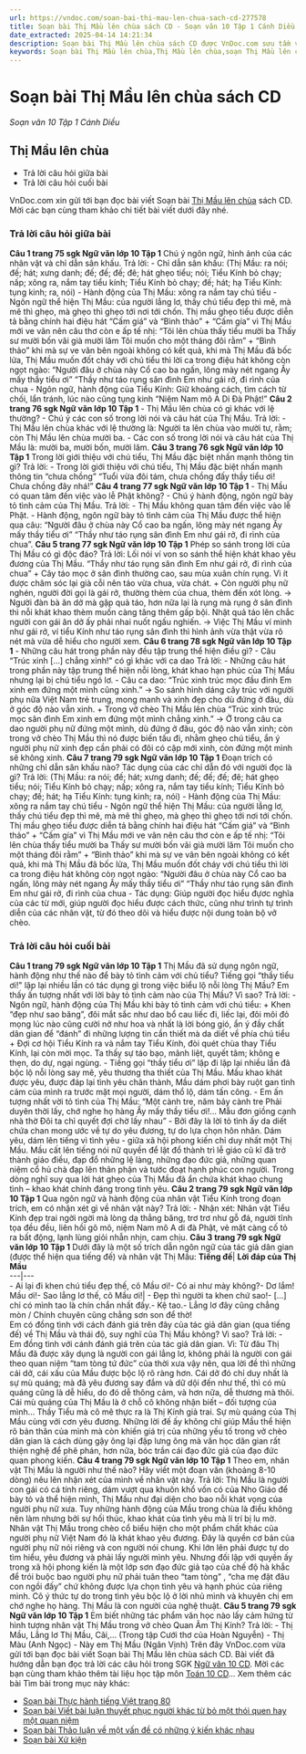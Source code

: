 ```yaml
---
url: https://vndoc.com/soan-bai-thi-mau-len-chua-sach-cd-277578
title: Soạn bài Thị Mầu lên chùa sách CD - Soạn văn 10 Tập 1 Cánh Diều - VnDoc.com
date_extracted: 2025-04-14 14:21:34
description: Soạn bài Thị Mầu lên chùa sách CD được VnDoc.com sưu tầm và xin gửi tới bạn đọc cùng tham khảo. Mời các bạn cùng tham khảo chi tiết bài viết.
keywords: Soạn bài Thị Mầu lên chùa,Thị Mầu lên chùa,soạn Thị Mầu lên chùa,soạn văn Thị mầu lên chùa,soạn văn 10,ngữ văn 10 CD
---
```


# Soạn bài Thị Mầu lên chùa sách CD
 _Soạn văn 10 Tập 1 Cánh Diều_
## Thị Mầu lên chùa
  * Trả lời câu hỏi giữa bài
  * Trả lời câu hỏi cuối bài

VnDoc.com xin gửi tới bạn đọc bài viết Soạn bài [Thị Mầu lên chùa](<https://vndoc.com/soan-bai-thi-mau-len-chua-sach-cd-277578>) sách CD. Mời các bạn cùng tham khảo chi tiết bài viết dưới đây nhé.
### Trả lời câu hỏi giữa bài
**Câu 1 trang 75 sgk Ngữ văn lớp 10 Tập 1**
Chú ý ngôn ngữ, hình ảnh của các nhân vật và chỉ dẫn sân khấu.
Trả lời:
\- Chỉ dẫn sân khấu:
\(Thị Mầu: ra nói; đế; hát; xưng danh; đế; đế; đế; đê; hát ghẹo tiểu; nói; Tiểu Kính bỏ chạy; nấp; xông ra, nắm tay tiểu kính; Tiểu Kính bỏ chạy; đế; hát; hạ
Tiểu Kính: tụng kinh; ra, nói\)
\- Hành động của Thị Mầu: xông ra nắm tay chú tiểu
\- Ngôn ngữ thể hiện Thị Mầu: của người lẳng lơ, thấy chú tiểu đẹp thì mê, mà mê thì ghẹo, mà ghẹo thì ghẹo tới nơi tới chốn. Thị mầu ghẹo tiểu được diễn tả bằng chính hai điệu hát “Cấm giá” và “Bình thảo”
\+ “Cấm gía” vì Thị Mầu mới ve vãn nên câu thơ còn e ấp tế nhị:
“Tôi lên chùa thấy tiểu mười ba
Thấy sư mười bốn vãi già mười lăm
Tôi muốn cho một tháng đôi rằm”
\+ “Bình thảo” khi mà sự ve vãn bên ngoài không có kết quả, khi mà Thị Mầu đã bốc lửa, Thị Mầu muốn đốt cháy với chú tiểu thì lời ca trong điệu hát không còn ngọt ngào:
“Người đâu ở chùa này
Cổ cao ba ngấn, lông mày nét ngang
Ấy mấy thầy tiểu ơi”
“Thầy như táo rụng sân đình
Em như gái rở, đi rình của chua
\- Ngôn ngữ, hành động của Tiểu Kính: Giữ khoảng cách, tìm cách từ chối, lẩn tránh, lúc nào cũng tụng kinh “Niệm Nam mô A Di Đà Phật\!”
**Câu 2 trang 76 sgk Ngữ văn lớp 10 Tập 1**
\- Thị Mầu lên chùa có gì khác với lệ thường?
\- Chú ý các con số trong lời nói và câu hát của Thị Mầu.
Trả lời:
\- Thị Mầu lên chùa khác với lệ thường là: Người ta lên chùa vào mười tư, rằm; còn Thị Mầu lên chùa mười ba.
\- Các con số trong lời nói và câu hát của Thị Mầu là: mười ba, mười bốn, mười lăm.
**Câu 3 trang 76 sgk Ngữ văn lớp 10 Tập 1**
Trong lời giới thiệu với chú tiểu, Thị Mầu đặc biệt nhấn mạnh thông tin gì?
Trả lời:
\- Trong lời giới thiệu với chú tiểu, Thị Mầu đặc biệt nhấn mạnh thông tin “chưa chồng”
“Tuổi vừa đôi tám, chưa chồng đấy thầy tiểu ơi\!
Chưa chồng đây nhá\!”
**Câu 4 trang 77 sgk Ngữ văn lớp 10 Tập 1**
\- Thị Mầu có quan tâm đến việc vào lễ Phật không?
\- Chú ý hành động, ngôn ngữ bày tỏ tình cảm của Thị Mầu.
Trả lời:
\- Thị Mầu không quan tâm đến việc vào lễ Phật.
\- Hành động, ngôn ngữ bày tỏ tình cảm của Thị Mầu được thể hiện qua câu:
“Người đâu ở chùa này
Cổ cao ba ngấn, lông mày nét ngang
Ấy mấy thầy tiểu ơi”
“Thầy như táo rụng sân đình
Em như gái rở, đi rình của chua”.
**Câu 5 trang 77 sgk Ngữ văn lớp 10 Tập 1**
Phép so sánh trong lời của Thị Mầu có gì độc đáo?
Trả lời:
Lối nói ví von so sánh thể hiện khát khao yêu đương của Thị Mầu.
“Thầy như táo rụng sân đình
Em như gái rở, đi rình của chua”
\+ Cây táo mọc ở sân đình thường cao, sau mùa xuân chín rụng. Vì ít được chăm sóc lại già cỗi nên táo vừa chua, vừa chát.
\+ Còn người phụ nữ nghén, người đời gọi là gái rở, thường thèm của chua, thèm đến xót lòng.
→ Người đàn bà ăn dở mà gặp quả táo, hơn nữa lại là rụng mà rụng ở sân đình thì nỗi khát khao thèm muốn càng tăng thêm gấp bội. Nhặt quả táo lên chắc người con gái ăn dở ấy phải nhai nuốt ngấu nghiến.
→ Việc Thị Mầu ví mình như gái rở, ví tiểu Kính như táo rụng sân đình thì hình ảnh vừa thật vừa rõ nét mà vừa dễ hiểu cho người xem.
**Câu 6 trang 78 sgk Ngữ văn lớp 10 Tập 1**
\- Những câu hát trong phần này đều tập trung thể hiện điều gì?
\- Câu “Trúc xinh \[...\] chẳng xinh\!" có gì khác với ca dao
Trả lời:
\- Những câu hát trong phần này tập trung thể hiện nỗi lòng, khát khao hạn phúc của Thị Mầu nhưng lại bị chú tiểu ngó lơ.
\- Câu ca dao:
“Trúc xinh trúc mọc đầu đinh
Em xinh em đứng một mình cũng xinh.”
→ So sánh hình dáng cây trúc với người phụ nữa Việt Nam trẻ trung, mong manh và xinh đẹp cho dù đứng ở đâu, dù ở góc độ nào vẫn xinh.
\+ Trong vở chèo Thị Mầu lên chùa
“Trúc xinh trúc mọc sân đình
Em xinh em đứng một mình chẳng xinh.”
→ Ở trong câu ca dao người phụ nữ đứng một mình, dù đứng ở đâu, góc độ nào vẫn xinh; còn trong vở chèo Thị Mầu thì nó được biến tấu đi, nhằm ghẹo chú tiểu, ẩn ý người phụ nữ xinh đẹp cần phải có đôi có cặp mới xinh, còn đứng một mình sẽ không xinh.
**Câu 7 trang 79 sgk Ngữ văn lớp 10 Tập 1**
Đoạn trích có những chỉ dẫn sân khấu nào? Tác dụng của các chỉ dẫn đó với người đọc là gì?
Trả lời:
\(Thị Mầu: ra nói; đế; hát; xưng danh; đế; đế; đế; đê; hát ghẹo tiểu; nói; Tiểu Kính bỏ chạy; nấp; xông ra, nắm tay tiểu kính; Tiểu Kính bỏ chạy; đế; hát; hạ
Tiểu Kính: tụng kinh; ra, nói\)
\- Hành động của Thị Mầu: xông ra nắm tay chú tiểu
\- Ngôn ngữ thể hiện Thị Mầu: của người lẳng lơ, thấy chú tiểu đẹp thì mê, mà mê thì ghẹo, mà ghẹo thì ghẹo tới nơi tới chốn. Thị mầu ghẹo tiểu được diễn tả bằng chính hai điệu hát “Cấm giá” và “Bình thảo”
\+ “Cấm gía” vì Thị Mầu mới ve vãn nên câu thơ còn e ấp tế nhị:
“Tôi lên chùa thấy tiểu mười ba
Thấy sư mười bốn vãi già mười lăm
Tôi muốn cho một tháng đôi rằm”
\+ “Bình thảo” khi mà sự ve vãn bên ngoài không có kết quả, khi mà Thị Mầu đã bốc lửa, Thị Mầu muốn đốt cháy với chú tiểu thì lời ca trong điệu hát không còn ngọt ngào:
“Người đâu ở chùa này
Cổ cao ba ngấn, lông mày nét ngang
Ấy mấy thầy tiểu ơi”
“Thầy như táo rụng sân đình
Em như gái rở, đi rình của chua
\- Tác dụng: Giúp người đọc hiểu đựơc nghĩa của các từ mới, giúp người đọc hiểu được cách thức, cũng như trình tự trình diễn của các nhân vật, từ đó theo dõi và hiểu được nội dung toàn bộ vở chèo.
### Trả lời câu hỏi cuối bài
**Câu 1 trang 79 sgk Ngữ văn lớp 10 Tập 1**
Thị Mầu đã sử dụng ngôn ngữ, hành động như thế nào để bày tỏ tình cảm với chủ tiểu? Tiếng gọi “thầy tiểu ơi\!" lặp lại nhiều lần có tác dụng gì trong việc biểu lộ nỗi lòng Thị Mầu? Em thấy ấn tượng nhất với lời bày tỏ tình cảm nào của Thị Mầu? Vì sao?
Trả lời:
\- Ngôn ngữ, hành động của Thị Mầu khi bày tỏ tình cảm với chú tiểu:
\+ Khen “đẹp như sao băng”, đôi mắt sắc như dao bổ cau liếc đi, liếc lại, đôi môi đỏ mọng lúc nào cũng cười nở như hoa và nhất là lời bóng gió, ẩn ý đầy chất dân gian để “đánh” đi những lượng tin cần thiết mà da diết về phía chú tiểu
\+ Đợi cơ hội Tiểu Kính ra và nắm tay Tiểu Kính, đòi quét chùa thay Tiểu Kính, lại còn mời mọc. Ta thấy sự táo bạo, mãnh liệt, quyết tâm; không e thẹn, do dự, ngại ngùng.
\- Tiếng gọi “thầy tiểu ơi” lặp đi lặp lại nhiều lần đã bộc lộ nỗi lòng say mê, yêu thương tha thiết của Thị Mầu. Mầu khao khát được yêu, được đáp lại tình yêu chân thành, Mầu dám phơi bày ruột gan tình cảm của mình ra trước mặt mọi người, dám thổ lộ, dám tấn công.
\- Em ấn tượng nhất vời tỏ tình của Thị Mầu:
“Một cành tre, năm bảy cành tre
Phải duyên thời lấy, chớ nghe họ hàng
Ấy mấy thầy tiểu ơi\!...
Mẫu đơn giồng cạnh nhà thờ
Đôi ta chỉ quyết đợi chờ lấy nhau”
\- Bởi đây là lời tỏ tình ấy da diết chứa chan mong ước về tự do yêu đương, tự do lựa chọn hôn nhân. Dám yêu, dám lên tiếng vì tình yêu - giữa xã hội phong kiến chỉ duy nhất một Thị Mầu. Mầu cất lên tiếng nói nữ quyền để lật đổ thành trì lễ giáo cũ kĩ đã trở thành giáo điều, đạp đổ những lệ làng, những đạo đức giả, những quan niệm cổ hủ chà đạp lên thân phận và tước đoạt hạnh phúc con người. Trong dòng nghĩ suy qua lời hát ghẹo của Thị Mầu đã ẩn chứa khát khao chung tình – khao khát chính đáng trong tình yêu.
**Câu 2 trang 79 sgk Ngữ văn lớp 10 Tập 1**
Qua ngôn ngữ và hành động của nhân vật Tiểu Kính trong đoạn trích, em có nhận xét gì về nhân vật này?
Trả lời:
\- Nhận xét: Nhân vật Tiểu Kính đẹp trai ngời ngời mà lòng dạ thẳng băng, trơ trơ như gỗ đá, người tĩnh tọa đều đều, liên hồi gõ mõ, niệm Nam mô A di đà Phật, vẻ mặt càng cố tỏ ra bất động, lạnh lùng giỏi nhẫn nhịn, cam chịu.
**Câu 3 trang 79 sgk Ngữ văn lớp 10 Tập 1**
Dưới đây là một số trích dẫn ngôn ngữ của tác giả dân gian \(được thể hiện qua tiếng đế\) và nhân vật Thị Mầu:
**Tiếng đế**| **Lời đáp của Thị Mầu**  
---|---  
\- Ai lại đi khen chú tiểu đẹp thế, cô Mầu ơi\!\- Có ai như mày không?\- Dơ lắm\! Mầu ơi\!\- Sao lẳng lơ thế, cô Mầu ơi\!| \- Đẹp thì người ta khen chứ sao\!\- \[…\] chỉ có mình tao là chín chắn nhất đấy.\- Kệ tao.\- Lẳng lơ đây cũng chẳng mòn / Chính chuyên cũng chẳng sơn son để thờ\!  
Em có đồng tình với cách đánh giá trên đây của tác giả dân gian \(qua tiếng đế\) về Thị Mầu và thái độ, suy nghĩ của Thị Mầu không? Vì sao?
Trả lời:
\- Em đồng tình với cánh đánh giá trên của tác giả dân gian. Vì:
Từ đâu Thị Mầu đã được xây dụng là người con gái lẳng lơ, không phải là người con gái theo quan niệm “tam tòng tứ đức” của thời xưa vậy nên, qua lời đề thì những cái dở, cái xấu của Mầu được bộc lộ rõ ràng hơn. Cái dở đó chỉ duy nhất là sự mù quáng; mà đã yêu đương say đắm và dữ dội đến như thế, thì có mù quáng cũng là dễ hiểu, do đó dễ thông cảm, và hơn nữa, dễ thương mà thôi. Cái mù quáng của Thị Mầu là ở chỗ cô không nhận biết – đối tượng của mình… Thầy Tiểu mà cô mê thực ra là Thị Kính giả trai. Sự mù quáng của Thị Mầu cùng với cơn yêu đương. Những lời đế ấy không chỉ giúp Mầu thể hiện rõ bản thân của mình mà còn khiến giá trị của những yếu tố trong vở chèo dân gian là cách dùng gậy ông lại đập lưng ông mà văn học dân gian rất thiện nghệ để phê phán, hơn nữa, bóc trần cái đạo đức giả của đạo đức quan phong kiến.
**Câu 4 trang 79 sgk Ngữ văn lớp 10 Tập 1**
Theo em, nhân vật Thị Mầu là người như thế nào? Hãy viết một đoạn văn \(khoảng 8-10 dòng\) nêu lên nhận xét của mình về nhân vật này.
Trả lời:
Thị Mầu là người con gái có cá tính riêng, dám vượt qua khuôn khổ vốn có của Nho Giáo để bày tỏ và thể hiện mình, Thị Mầu như đại diện cho bao nỗi khát vọng của người phụ nữ xưa. Tuy những hành động của Mầu trong chùa là điều không nên làm nhưng bởi sự hối thúc, khao khát của tình yêu mà lí trí bị lu mờ.
Nhân vật Thị Mầu trong chèo cổ biểu hiện cho một phẩm chất khác của người phụ nữ Việt Nam đó là khát khao yêu đương. Đây là quyền cơ bản của người phụ nữ nói riêng và con người nói chung. Khi lớn lên phải được tự do tìm hiểu, yêu đương và phải lấy người mình yêu. Nhưng đối lập với quyền ấy trong xã hội phong kiến là một lớp sơn đạo đức giả tạo của chế độ hà khắc để trói buộc bao người phụ nữ phải tuân theo “tam tòng” , “cha mẹ đặt đâu con ngồi đấy” chứ không được lựa chọn tình yêu và hạnh phúc của riêng mình. Cô ý thức tự do trong tình yêu bộc lộ ở lời nhủ mình và khuyên chị em chớ nghe họ hàng. Thị Mầu là con người của nghệ thuật.
**Câu 5 trang 79 sgk Ngữ văn lớp 10 Tập 1**
Em biết những tác phẩm văn học nào lấy cảm hứng từ hình tượng nhân vật Thị Mầu trong vở chèo Quan Âm Thị Kính?
Trả lời:
\- Thị Mầu, Lẳng lơ Thị Mầu, Cãi,... \(Trong tập Cưới thơ của Hoàn Nguyễn\)
\- Thị Màu \(Anh Ngọc\)
\- Này em Thị Mầu \(Ngân Vịnh\)
Trên đây VnDoc.com vừa gửi tới bạn đọc bài viết Soạn bài Thị Mầu lên chùa sách CD. Bài viết đã hướng dẫn bạn đọc trả lời các câu hỏi trong SGK [Ngữ văn 10 CD](<https://vndoc.com/ngu-van-10-canh-dieu-tap1>). Mời các bạn cùng tham khảo thêm tài liệu học tập môn [Toán 10 CD](<https://vndoc.com/toan-10-canh-dieu-tap1>)...
Xem thêm các bài Tìm bài trong mục này khác:
  * [Soạn bài Thực hành tiếng Việt trang 80](</soan-bai-thuc-hanh-tieng-viet-trang-80-sach-cd-277582>)
  * [Soạn bài Viết bài luận thuyết phục người khác từ bỏ một thói quen hay một quan niệm](</soan-bai-viet-bai-luan-thuyet-phuc-nguoi-khac-tu-bo-mot-thoi-quen-hay-mot-quan-niem-sach-cd-277586>)
  * [Soạn bài Thảo luận về một vấn đề có những ý kiến khác nhau](</soan-bai-thao-luan-ve-mot-van-de-co-nhung-y-kien-khac-nhau-sach-cd-277590>)
  * [Soạn bài Xử kiện](</soan-bai-xu-kien-sach-cd-277595>)

